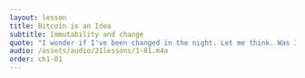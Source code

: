 ```yaml
---
layout: lesson
title: Bitcoin is an Idea
subtitle: Immutability and change
quote: "I wonder if I've been changed in the night. Let me think. Was I the same when I got up this morning? I almost think I can remember feeling a little different. But if I'm not the same, the next question is 'Who in the world am I?' Ah, that's the great puzzle!"
audio: /assets/audio/21lessons/1-01.m4a
order: ch1-01
---
```

